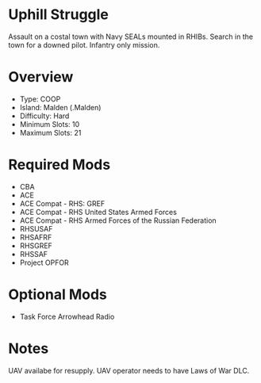 # Uphill Struggle

Assault on a costal town with Navy SEALs mounted in RHIBs. Search in the town for a downed pilot. Infantry only mission.

# Overview
- Type: COOP
- Island: Malden (.Malden)
- Difficulty: Hard
- Minimum Slots: 10
- Maximum Slots: 21

# Required Mods

- CBA
- ACE
- ACE Compat - RHS: GREF
- ACE Compat - RHS United States Armed Forces
- ACE Compat - RHS Armed Forces of the Russian Federation
- RHSUSAF
- RHSAFRF
- RHSGREF
- RHSSAF
- Project OPFOR

# Optional Mods
- Task Force Arrowhead Radio

# Notes
UAV availabe for resupply. UAV operator needs to have Laws of War DLC.
